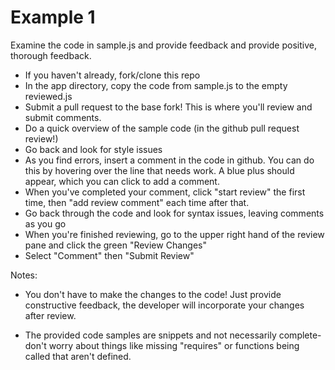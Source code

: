 # Example 1

Examine the code in sample.js and provide feedback and provide positive, thorough feedback.

- If you haven't already, fork/clone this repo
- In the app directory, copy the code from sample.js to the empty reviewed.js
- Submit a pull request to the base fork! This is where you'll review and submit comments.
- Do a quick overview of the sample code (in the github pull request review!)
- Go back and look for style issues
- As you find errors, insert a comment in the code in github. You can do this by hovering over the line that needs work. A blue plus should appear, which you can click to add a comment.
- When you've completed your comment, click "start review" the first time, then "add review comment" each time after that.
- Go back through the code and look for syntax issues, leaving comments as you go
- When you're finished reviewing, go to the upper right hand of the review pane and click the green "Review Changes"
- Select "Comment" then "Submit Review" 

Notes:
- You don't have to make the changes to the code! Just provide constructive feedback, the developer will incorporate your changes after review.

- The provided code samples are snippets and not necessarily complete- don't worry about things like missing "requires" or functions being called that aren't defined.
